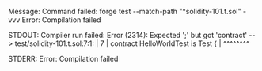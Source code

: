 Message: Command failed: forge test --match-path "*solidity-101.t.sol" -vvv
Error: Compilation failed


STDOUT:
Compiler run failed:
Error (2314): Expected ';' but got 'contract'
 --> test/solidity-101.t.sol:7:1:
  |
7 | contract HelloWorldTest is Test {
  | ^^^^^^^^



STDERR:
Error: Compilation failed